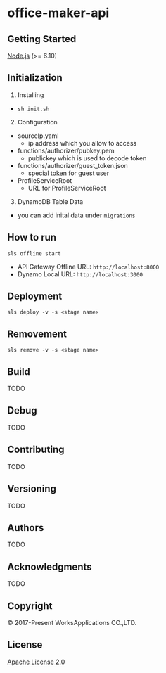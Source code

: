 # office-maker-api
## Getting Started
[Node.js](https://nodejs.org/) (>= 6.10)
## Initialization
1. Installing
  - ```sh init.sh```
2. Configuration
  - sourceIp.yaml
    - ip address which you allow to access
  - functions/authorizer/pubkey.pem
    - publickey which is used to decode token
  - functions/authorizer/guest_token.json
    - special token for guest user
  - ProfileServiceRoot
    - URL for ProfileServiceRoot
3. DynamoDB Table Data
  - you can add inital data under ```migrations```

## How to run
```sls offline start```
  - API Gateway Offline URL:  ```http://localhost:8000```
  - Dynamo Local URL: ```http://localhost:3000```
  <!-- - S3 Bucket Local URL: ```http://localhost:6000``` -->

## Deployment
```sls deploy -v -s <stage name>```

## Removement
```sls remove -v -s <stage name>```


## Build

TODO

## Debug

TODO

## Contributing

TODO

## Versioning

TODO

## Authors

TODO

## Acknowledgments

TODO

## Copyright

© 2017-Present WorksApplications CO.,LTD.

## License

[Apache License 2.0](LICENSE)
